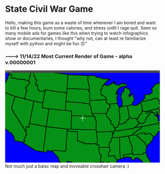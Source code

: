 <h1>State Civil War Game</h1>
<p>Hello, making this game as a waste of time whenever I am bored and want to kill a few hours, burn some calories, and stress unitll I rage quit. Seen so many mobile ads for games like this when trying to watch infographics show or documentaries, I thought "why not, can at least re familiarize myself with python and might be fun 🙃"</p>
<h3>---> 11/14/22 Most Current Render of Game - alpha v.00000001</h3>

<img src="./game_render.png" height=300 >
<figcaption>Not much just a baisc map and moveable crosshair camera :)</figcaption>
